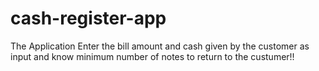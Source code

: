# cash-register-app

The Application Enter the bill amount and cash given by the customer as input and know minimum number of notes to return to the custumer!!
